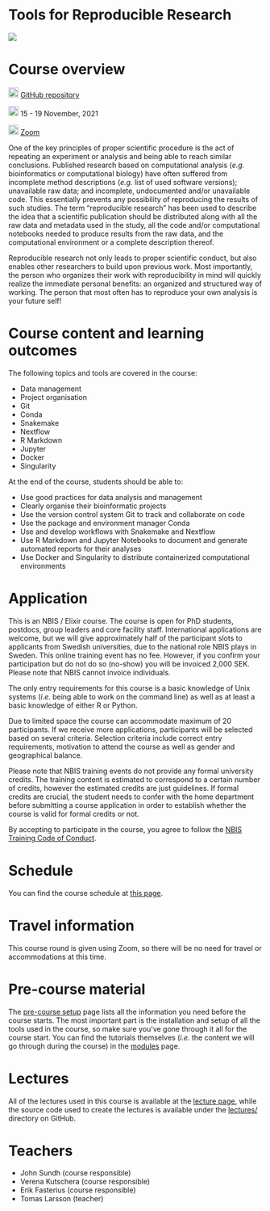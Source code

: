 # Tools for Reproducible Research

![](images/achievement-agreement-arms-1068523.jpg)

# Course overview

<img src="https://www.svgrepo.com/show/305241/github.svg"
    width="20" height="20"/>
    [GitHub repository]( https://github.com/NBISweden/workshop-reproducible-research/)

<img src="https://www.svgrepo.com/show/20800/event-date-and-time-symbol.svg"
    width="20" height="20"/>
    15 - 19 November, 2021

<img src="https://www.svgrepo.com/show/4199/placeholder-on-a-map.svg"
    width="20" height="20"/>
    [Zoom](https://zoom.us)

One of the key principles of proper scientific procedure is the act of
repeating an experiment or analysis and being able to reach similar
conclusions. Published research based on computational analysis (*e.g.*
bioinformatics or computational biology) have often suffered from incomplete
method descriptions (*e.g.* list of used software versions); unavailable raw
data; and incomplete, undocumented and/or unavailable code. This essentially
prevents any possibility of reproducing the results of such studies. The term
“reproducible research” has been used to describe the idea that a scientific
publication should be distributed along with all the raw data and metadata used
in the study, all the code and/or computational notebooks needed to produce
results from the raw data, and the computational environment or a complete
description thereof.

Reproducible research not only leads to proper scientific conduct, but also
enables other researchers to build upon previous work. Most importantly, the
person who organizes their work with reproducibility in mind will quickly
realize the immediate personal benefits: an organized and structured way of
working. The person that most often has to reproduce your own analysis is your
future self!

# Course content and learning outcomes

The following topics and tools are covered in the course:

* Data management
* Project organisation
* Git
* Conda
* Snakemake
* Nextflow
* R Markdown
* Jupyter
* Docker
* Singularity

At the end of the course, students should be able to:

* Use good practices for data analysis and management
* Clearly organise their bioinformatic projects
* Use the version control system Git to track and collaborate on code
* Use the package and environment manager Conda
* Use and develop workflows with Snakemake and Nextflow
* Use R Markdown and Jupyter Notebooks to document and generate automated
  reports for their analyses
* Use Docker and Singularity to distribute containerized computational
  environments

# Application

This is an NBIS / Elixir course. The course is open for PhD students, postdocs,
group leaders and core facility staff. International applications are welcome,
but we will give approximately half of the participant slots to applicants from
Swedish universities, due to the national role NBIS plays in Sweden. This
online training event has no fee. However, if you confirm your participation
but do not do so (no-show) you will be invoiced 2,000 SEK. Please note that NBIS
cannot invoice individuals.

The only entry requirements for this course is a basic knowledge of Unix systems
(*i.e.* being able to work on the command line) as well as at least a basic
knowledge of either R or Python.

Due to limited space the course can accommodate maximum of 20 participants. If
we receive more applications, participants will be selected based on several
criteria. Selection criteria include correct entry requirements, motivation to
attend the course as well as gender and geographical balance.

Please note that NBIS training events do not provide any formal university
credits. The training content is estimated to correspond to a certain number of
credits, however the estimated credits are just guidelines. If formal credits
are crucial, the student needs to confer with the home department before
submitting a course application in order to establish whether the course is
valid for formal credits or not.

By accepting to participate in the course, you agree to follow the [NBIS
Training Code of Conduct](COURSE_ID/pages/code-of-conduct).

# Schedule

You can find the course schedule at [this page](https://uppsala.instructure.com/courses/COURSE_ID/pages/schedule).

# Travel information

This course round is given using Zoom, so there will be no need for travel or
accommodations at this time.

# Pre-course material

The [pre-course setup](https://uppsala.instructure.com/courses/COURSE_ID/pages/pre-course-setup)
page lists all the information you need before the course starts. The most
important part is the installation and setup of all the tools used in the
course, so make sure you've gone through it all for the course start. You can
find the tutorials themselves (*i.e.* the content we will go through during the
course) in the [modules](https://uppsala.instructure.com/courses/COURSE_ID/modules)
page.

# Lectures

All of the lectures used in this course is available at the [lecture page](https://uppsala.instructure.com/courses/COURSE_ID/pages/lectures),
while the source code used to create the lectures is available under the
[lectures/](https://github.com/NBISweden/workshop-reproducible-research/tree/main/lectures)
directory on GitHub.


# Teachers

* John Sundh (course responsible)
* Verena Kutschera (course responsible)
* Erik Fasterius (course responsible)
* Tomas Larsson (teacher)
